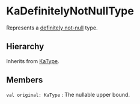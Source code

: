 # KaDefinitelyNotNullType

Represents a [definitely not-null](https://kotlinlang.org/docs/generics.html#definitely-non-nullable-types) type.

## Hierarchy

Inherits from [KaType](KaType.md).

## Members

`val original: KaType`
: The nullable upper bound.
